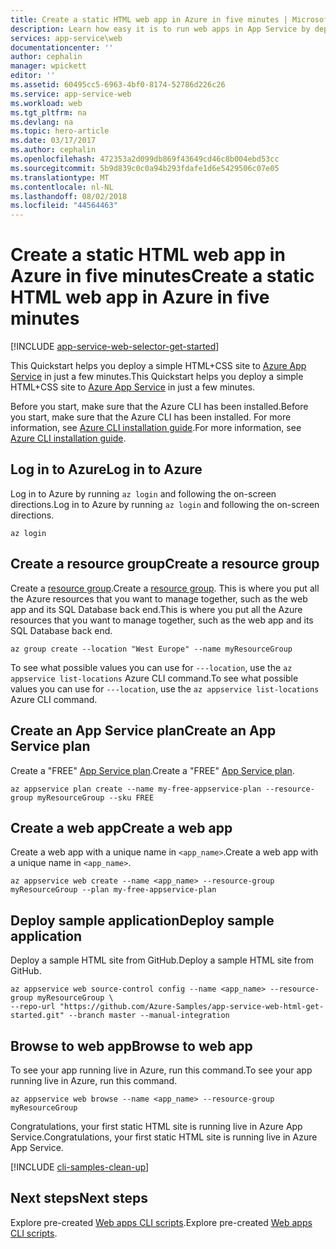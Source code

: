 ```yaml
---
title: Create a static HTML web app in Azure in five minutes | Microsoft Docs
description: Learn how easy it is to run web apps in App Service by deploying a sample app.
services: app-service\web
documentationcenter: ''
author: cephalin
manager: wpickett
editor: ''
ms.assetid: 60495cc5-6963-4bf0-8174-52786d226c26
ms.service: app-service-web
ms.workload: web
ms.tgt_pltfrm: na
ms.devlang: na
ms.topic: hero-article
ms.date: 03/17/2017
ms.author: cephalin
ms.openlocfilehash: 472353a2d099db869f43649cd46c8b004ebd53cc
ms.sourcegitcommit: 5b9d839c0c0a94b293fdafe1d6e5429506c07e05
ms.translationtype: MT
ms.contentlocale: nl-NL
ms.lasthandoff: 08/02/2018
ms.locfileid: "44564463"
---
```

# <a name="create-a-static-html-web-app-in-azure-in-five-minutes"></a><span data-ttu-id="19eb5-103">Create a static HTML web app in Azure in five minutes</span><span class="sxs-lookup"><span data-stu-id="19eb5-103">Create a static HTML web app in Azure in five minutes</span></span>
[!INCLUDE [app-service-web-selector-get-started](../../includes/app-service-web-selector-get-started.md)] 

<span data-ttu-id="19eb5-104">This Quickstart helps you deploy a simple HTML+CSS site to [Azure App Service](../app-service/app-service-value-prop-what-is.md) in just a few minutes.</span><span class="sxs-lookup"><span data-stu-id="19eb5-104">This Quickstart helps you deploy a simple HTML+CSS site to [Azure App Service](../app-service/app-service-value-prop-what-is.md) in just a few minutes.</span></span>

<span data-ttu-id="19eb5-105">Before you start, make sure that the Azure CLI has been installed.</span><span class="sxs-lookup"><span data-stu-id="19eb5-105">Before you start, make sure that the Azure CLI has been installed.</span></span> <span data-ttu-id="19eb5-106">For more information, see [Azure CLI installation guide](https://docs.microsoft.com/cli/azure/install-azure-cli).</span><span class="sxs-lookup"><span data-stu-id="19eb5-106">For more information, see [Azure CLI installation guide](https://docs.microsoft.com/cli/azure/install-azure-cli).</span></span>

## <a name="log-in-to-azure"></a><span data-ttu-id="19eb5-107">Log in to Azure</span><span class="sxs-lookup"><span data-stu-id="19eb5-107">Log in to Azure</span></span>
<span data-ttu-id="19eb5-108">Log in to Azure by running `az login` and following the on-screen directions.</span><span class="sxs-lookup"><span data-stu-id="19eb5-108">Log in to Azure by running `az login` and following the on-screen directions.</span></span>
   
```azurecli
az login
```

## <a name="create-a-resource-group"></a><span data-ttu-id="19eb5-109">Create a resource group</span><span class="sxs-lookup"><span data-stu-id="19eb5-109">Create a resource group</span></span>   
<span data-ttu-id="19eb5-110">Create a [resource group](../azure-resource-manager/resource-group-overview.md).</span><span class="sxs-lookup"><span data-stu-id="19eb5-110">Create a [resource group](../azure-resource-manager/resource-group-overview.md).</span></span> <span data-ttu-id="19eb5-111">This is where you put all the Azure resources that you want to manage together, such as the web app and its SQL Database back end.</span><span class="sxs-lookup"><span data-stu-id="19eb5-111">This is where you put all the Azure resources that you want to manage together, such as the web app and its SQL Database back end.</span></span>

```azurecli
az group create --location "West Europe" --name myResourceGroup
```

<span data-ttu-id="19eb5-112">To see what possible values you can use for `---location`, use the `az appservice list-locations` Azure CLI command.</span><span class="sxs-lookup"><span data-stu-id="19eb5-112">To see what possible values you can use for `---location`, use the `az appservice list-locations` Azure CLI command.</span></span>


## <a name="create-an-app-service-plan"></a><span data-ttu-id="19eb5-113">Create an App Service plan</span><span class="sxs-lookup"><span data-stu-id="19eb5-113">Create an App Service plan</span></span>
<span data-ttu-id="19eb5-114">Create a "FREE" [App Service plan](../app-service/azure-web-sites-web-hosting-plans-in-depth-overview.md).</span><span class="sxs-lookup"><span data-stu-id="19eb5-114">Create a "FREE" [App Service plan](../app-service/azure-web-sites-web-hosting-plans-in-depth-overview.md).</span></span> 

```azurecli
az appservice plan create --name my-free-appservice-plan --resource-group myResourceGroup --sku FREE
```

## <a name="create-a-web-app"></a><span data-ttu-id="19eb5-115">Create a web app</span><span class="sxs-lookup"><span data-stu-id="19eb5-115">Create a web app</span></span>
<span data-ttu-id="19eb5-116">Create a web app with a unique name in `<app_name>`.</span><span class="sxs-lookup"><span data-stu-id="19eb5-116">Create a web app with a unique name in `<app_name>`.</span></span>

```azurecli
az appservice web create --name <app_name> --resource-group myResourceGroup --plan my-free-appservice-plan
```

## <a name="deploy-sample-application"></a><span data-ttu-id="19eb5-117">Deploy sample application</span><span class="sxs-lookup"><span data-stu-id="19eb5-117">Deploy sample application</span></span>
<span data-ttu-id="19eb5-118">Deploy a sample HTML site from GitHub.</span><span class="sxs-lookup"><span data-stu-id="19eb5-118">Deploy a sample HTML site from GitHub.</span></span>

```azurecli
az appservice web source-control config --name <app_name> --resource-group myResourceGroup \
--repo-url "https://github.com/Azure-Samples/app-service-web-html-get-started.git" --branch master --manual-integration 
```

## <a name="browse-to-web-app"></a><span data-ttu-id="19eb5-119">Browse to web app</span><span class="sxs-lookup"><span data-stu-id="19eb5-119">Browse to web app</span></span>
<span data-ttu-id="19eb5-120">To see your app running live in Azure, run this command.</span><span class="sxs-lookup"><span data-stu-id="19eb5-120">To see your app running live in Azure, run this command.</span></span>

```azurecli
az appservice web browse --name <app_name> --resource-group myResourceGroup
```

<span data-ttu-id="19eb5-121">Congratulations, your first static HTML site is running live in Azure App Service.</span><span class="sxs-lookup"><span data-stu-id="19eb5-121">Congratulations, your first static HTML site is running live in Azure App Service.</span></span>

[!INCLUDE [cli-samples-clean-up](../../includes/cli-samples-clean-up.md)]

## <a name="next-steps"></a><span data-ttu-id="19eb5-122">Next steps</span><span class="sxs-lookup"><span data-stu-id="19eb5-122">Next steps</span></span>

<span data-ttu-id="19eb5-123">Explore pre-created [Web apps CLI scripts](app-service-cli-samples.md).</span><span class="sxs-lookup"><span data-stu-id="19eb5-123">Explore pre-created [Web apps CLI scripts](app-service-cli-samples.md).</span></span>
